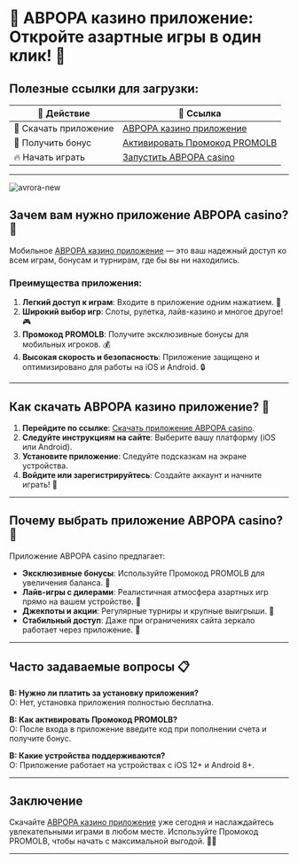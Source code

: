 # 📱 АВРОРА казино приложение: Откройте азартные игры в один клик! 🎰

## Полезные ссылки для загрузки:

| 📌 Действие                  | 🔗 Ссылка                                                                                     |
|------------------------------|---------------------------------------------------------------------------------------------|
| 🌟 Скачать приложение        | [АВРОРА казино приложение](https://10trafic-stat2.com/click/668546566bcc6313411604c7/6766/15114/subaccount?promocode=PROMOLB) |
| 🎁 Получить бонус            | [Активировать Промокод PROMOLB](https://10trafic-stat2.com/click/668546566bcc6313411604c7/6766/15114/subaccount?promocode=PROMOLB) |
| 🔥 Начать играть             | [Запустить АВРОРА casino](https://10trafic-stat2.com/click/668546566bcc6313411604c7/6766/15114/subaccount?promocode=PROMOLB) |

---
![avrora-new](https://github.com/user-attachments/assets/a7e3c5d7-aeee-42b0-91e1-854ca45b2fe2)

## Зачем вам нужно приложение АВРОРА casino? 🚀

Мобильное [АВРОРА казино приложение](https://10trafic-stat2.com/click/668546566bcc6313411604c7/6766/15114/subaccount?promocode=PROMOLB) — это ваш надежный доступ ко всем играм, бонусам и турнирам, где бы вы ни находились.

### Преимущества приложения:

1. **Легкий доступ к играм**: Входите в приложение одним нажатием. 🔑  
2. **Широкий выбор игр**: Слоты, рулетка, лайв-казино и многое другое! 🎮  
3. **Промокод PROMOLB**: Получите эксклюзивные бонусы для мобильных игроков. 💰  
4. **Высокая скорость и безопасность**: Приложение защищено и оптимизировано для работы на iOS и Android. 🔒  

---

## Как скачать АВРОРА казино приложение? 📲

1. **Перейдите по ссылке**: [Скачать приложение АВРОРА casino](https://10trafic-stat2.com/click/668546566bcc6313411604c7/6766/15114/subaccount?promocode=PROMOLB).  
2. **Следуйте инструкциям на сайте**: Выберите вашу платформу (iOS или Android).  
3. **Установите приложение**: Следуйте подсказкам на экране устройства.  
4. **Войдите или зарегистрируйтесь**: Создайте аккаунт и начните играть! 🎉  

---

## Почему выбрать приложение АВРОРА casino? 🎲

Приложение АВРОРА casino предлагает:

- **Эксклюзивные бонусы**: Используйте Промокод PROMOLB для увеличения баланса. 🤑  
- **Лайв-игры с дилерами**: Реалистичная атмосфера азартных игр прямо на вашем устройстве. 🎥  
- **Джекпоты и акции**: Регулярные турниры и крупные выигрыши. 💎  
- **Стабильный доступ**: Даже при ограничениях сайта зеркало работает через приложение. 🔗  

---

## Часто задаваемые вопросы 📋

**В: Нужно ли платить за установку приложения?**  
О: Нет, установка приложения полностью бесплатна.

**В: Как активировать Промокод PROMOLB?**  
О: После входа в приложение введите код при пополнении счета и получите бонус.  

**В: Какие устройства поддерживаются?**  
О: Приложение работает на устройствах с iOS 12+ и Android 8+.

---

## Заключение

Скачайте [АВРОРА казино приложение](https://10trafic-stat2.com/click/668546566bcc6313411604c7/6766/15114/subaccount?promocode=PROMOLB) уже сегодня и наслаждайтесь увлекательными играми в любом месте. Используйте Промокод PROMOLB, чтобы начать с максимальной выгодой. 🎰💎

---

